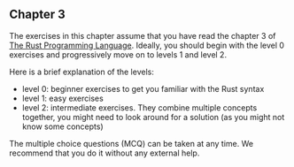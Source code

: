 ## Chapter 3
The exercises in this chapter assume that you have read the chapter 3 of [The Rust Programming Language](https://doc.rust-lang.org/book/ch03-00-common-programming-concepts.html).
Ideally, you should begin with the level 0 exercises and progressively move on to levels 1 and level 2.

Here is a brief explanation of the levels:
-  level 0: beginner exercises to get you familiar with the Rust syntax
-  level 1: easy exercises
-  level 2: intermediate exercises. They combine multiple concepts together, you might need to look around for a solution (as you might not know some concepts)

The multiple choice questions (MCQ) can be taken at any time. We recommend that you do it without any external help. 
